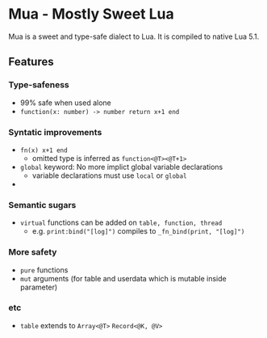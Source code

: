 # Mua - Mostly Sweet Lua

Mua is a sweet and type-safe dialect to Lua. It is compiled to native Lua 5.1.

## Features
### Type-safeness
- 99% safe when used alone
- `function(x: number) -> number return x+1 end`
### Syntatic improvements
- `fn(x) x+1 end`
  - omitted type is inferred as `function<@T><@T+1>`
- `global` keyword: No more implict global variable declarations
  - variable declarations must use `local` or `global`
- 
### Semantic sugars
- `virtual` functions can be added on `table, function, thread`
  - e.g. `print:bind("[log]")` compiles to `_fn_bind(print, "[log]")`
### More safety
- `pure` functions
- `mut` arguments (for table and userdata which is mutable inside parameter)
### etc
- `table` extends to `Array<@T>` `Record<@K, @V>`
